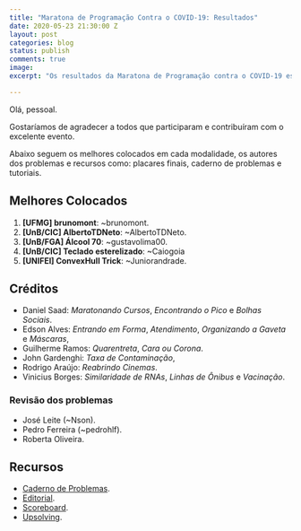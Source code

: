 ```yaml
---
title: "Maratona de Programação Contra o COVID-19: Resultados"
date: 2020-05-23 21:30:00 Z
layout: post
categories: blog
status: publish
comments: true
image:
excerpt: "Os resultados da Maratona de Programação contra o COVID-19 estão disponíveis."

---
```

Olá, pessoal.

Gostaríamos de agradecer a todos que participaram e contribuíram com o excelente evento.

Abaixo seguem os melhores colocados em cada modalidade, os autores dos problemas e recursos como: placares finais, caderno de problemas e tutoriais.

## Melhores Colocados

1. **[UFMG] brunomont**: ~brunomont.
2. **[UnB/CIC] AlbertoTDNeto**: ~AlbertoTDNeto.
3. **[UnB/FGA] Álcool 70**: ~gustavolima00.
4. **[UnB/CIC] Teclado esterelizado**: ~Caiogoia
5. **[UNIFEI] ConvexHull Trick**: ~Juniorandrade.

## Créditos

- Daniel Saad: *Maratonando Cursos*, *Encontrando o Pico* e *Bolhas Sociais*.
- Edson Alves: *Entrando em Forma*, *Atendimento*, *Organizando a Gaveta* e *Máscaras*,
- Guilherme Ramos: *Quarentreta*, *Cara ou Corona*.
- John Gardenghi: *Taxa de Contaminação*,
- Rodrigo Araújo: *Reabrindo Cinemas*.
- Vinicius Borges: *Similaridade de RNAs*, *Linhas de Ônibus* e *Vacinação*.

### Revisão dos problemas 
- José Leite (~Nson).
- Pedro Ferreira (~pedrohlf).
- Roberta Oliveira.


## Recursos 

- [Caderno de Problemas]({{site.url}}/assets/mdp-contra-o-covid-19/Maratona.pdf).
- [Editorial]({{site.url}}/assets/mdp-contra-o-covid-19/Tutoriais.pdf).
- [Scoreboard]({{site.url}}/assets/mdp-contra-o-covid-19/Scoreboard.pdf). 
- [Upsolving](https://codeforces.com/group/btcK4I5D5f/contest/281278).